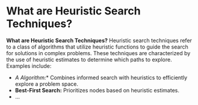 # What are Heuristic Search Techniques?

**What are Heuristic Search Techniques?**
Heuristic search techniques refer to a class of algorithms that utilize heuristic functions to guide the search for solutions in complex problems. These techniques are characterized by the use of heuristic estimates to determine which paths to explore. Examples include:
- **A* Algorithm:** Combines informed search with heuristics to efficiently explore a problem space.
- **Best-First Search:** Prioritizes nodes based on heuristic estimates.
- ...
